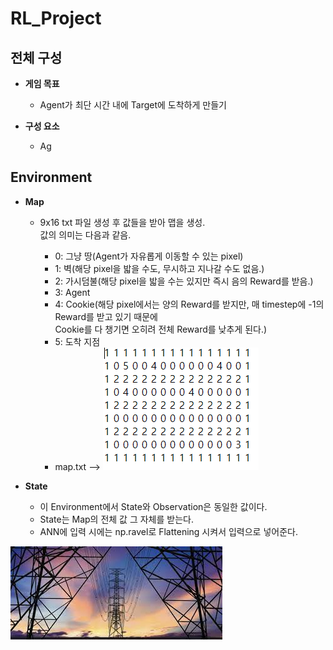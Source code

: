 # RL_Project

## 전체 구성
- **게임 목표**
  - Agent가 최단 시간 내에 Target에 도착하게 만들기

- **구성 요소**
  - Ag
 
## Environment
- **Map**
  - 9x16 txt 파일 생성 후 값들을 받아 맵을 생성.<br/>값의 의미는 다음과 같음.<br/>
    
    - 0: 그냥 땅(Agent가 자유롭게 이동할 수 있는 pixel)<br/>
    - 1: 벽(해당 pixel을 밟을 수도, 무시하고 지나갈 수도 없음.)<br/>
    - 2: 가시덤불(해당 pixel을 밟을 수는 있지만 즉시 음의 Reward를 받음.)<br/>
    - 3: Agent<br/>
    - 4: Cookie(해당 pixel에서는 양의 Reward를 받지만, 매 timestep에 -1의 Reward를 받고 있기 때문에<br/>Cookie를 다 챙기면 오히려 전체 Reward를 낮추게 된다.)
    - 5: 도착 지점
    - map.txt --> ![poster](./916.PNG)
    

- **State**
  - 이 Environment에서 State와 Observation은 동일한 값이다.<br/>
  - State는 Map의 전체 값 그 자체를 받는다.<br/>
  - ANN에 입력 시에는 np.ravel로 Flattening 시켜서 입력으로 넣어준다.<br/>


![poster](./gg.jpg)
